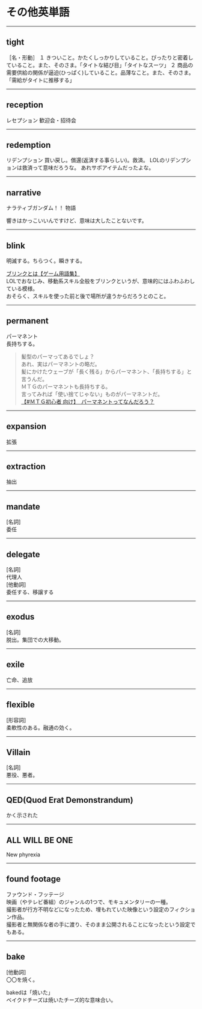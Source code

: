 # その他英単語

---

## tight

［名・形動］
１ きついこと。かたくしっかりしていること。ぴったりと密着していること。また、そのさま。「タイトな結び目」「タイトなスーツ」
２ 商品の需要供給の関係が逼迫(ひっぱく)していること。品薄なこと。また、そのさま。「需給がタイトに推移する」

---

## reception

レセプション
歓迎会・招待会

---

## redemption

リデンプション
買い戻し。償還(返済する事らしい)。救済。
LOLのリデンプションは救済って意味だろうな。
あれサポアイテムだったよな。

---

## narrative

ナラティブガンダム！！
物語

響きはかっこいいんですけど、意味は大したことないです。

---

## blink  

明滅する。ちらつく。瞬きする。  

[ブリンクとは【ゲーム用語集】](https://fpsggg.jp/game/blink/)  
LOLでおなじみ、移動系スキル全般をブリンクというが、意味的にはふわふわしている模様。  
おそらく、スキルを使った前と後で場所が違うからだろうとのこと。  

---

## permanent  

パーマネント  
長持ちする。  

>髪型のパーマってあるでしょ？  
あれ、実はパーマネントの略だ。  
髪にかけたウェーブが「長く残る」からパーマネント、「長持ちする」と言うんだ。  
ＭＴＧのパーマネントも長持ちする。  
言ってみれば「使い捨てじゃない」ものがパーマネントだ。  
[【#ＭＴＧ初心者 向け】　パーマネントってなんだろう？](https://omamesensei2.hatenadiary.jp/entry/2019/02/18/210838)  

---

## expansion  

拡張  

---

## extraction  

抽出  

---

## mandate  

[名詞]  
委任  

---

## delegate  

[名詞]  
代理人  
[他動詞]  
委任する、移譲する  

---

## exodus  

[名詞]  
脱出。集団での大移動。  

---

## exile  

亡命、追放  

---

## flexible  

[形容詞]  
柔軟性のある。融通の効く。  

---

## Villain  

[名詞]  
悪役、悪者。  

---

## QED(Quod Erat Demonstrandum)

かく示された

---

## ALL WILL BE ONE  

New phyrexia

---

## found footage  

ファウンド・フッテージ  
映画（やテレビ番組）のジャンルの1つで、モキュメンタリーの一種。  
撮影者が行方不明などになったため、埋もれていた映像という設定のフィクション作品。  
撮影者と無関係な者の手に渡り、そのまま公開されることになったという設定でもある。  

---

## bake

[他動詞]  
〇〇を焼く。  

bakedは「焼いた」  
ベイクドチーズは焼いたチーズ的な意味合い。  
